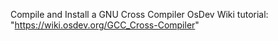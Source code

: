 Compile and Install a GNU Cross Compiler
OsDev Wiki tutorial: "https://wiki.osdev.org/GCC_Cross-Compiler"
